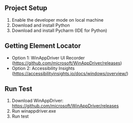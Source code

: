## Project Setup
1. Enable the developer mode on local machine
2. Download and install Python
3. Download and install Pycharm (IDE for Python)

## Getting Element Locator
- Option 1: WinAppDriver UI Recorder (https://github.com/microsoft/WinAppDriver/releases)
- Option 2: Accessibility Insights (https://accessibilityinsights.io/docs/windows/overview/)

## Run Test
1. Download WinAppDriver: https://github.com/microsoft/WinAppDriver/releases
2. Run winappdriver.exe
3. Run test
